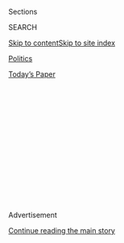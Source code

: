 <div id="app">

<div>

<div>

<div>

<div class="NYTAppHideMasthead css-1q2w90k e1suatyy0">

<div class="section css-ui9rw0 e1suatyy2">

<div class="css-eph4ug er09x8g0">

<div class="css-6n7j50">

</div>

<span class="css-1dv1kvn">Sections</span>

<div class="css-10488qs">

<span class="css-1dv1kvn">SEARCH</span>

</div>

[Skip to content](#site-content)[Skip to site
index](#site-index)

</div>

<div id="masthead-section-label" class="css-1wr3we4 eaxe0e00">

[Politics](https://www.nytimes3xbfgragh.onion/section/politics)

</div>

<div class="css-10698na e1huz5gh0">

</div>

</div>

<div id="masthead-bar-one" class="section hasLinks css-15hmgas e1csuq9d3">

<div class="css-uqyvli e1csuq9d0">

</div>

<div class="css-1uqjmks e1csuq9d1">

</div>

<div class="css-9e9ivx">

[](https://myaccount.nytimes3xbfgragh.onion/auth/login?response_type=cookie&client_id=vi)

</div>

<div class="css-1bvtpon e1csuq9d2">

[Today’s
Paper](https://www.nytimes3xbfgragh.onion/section/todayspaper)

</div>

</div>

</div>

</div>

<div data-aria-hidden="false">

<div id="site-content" data-role="main">

<div>

<div class="css-1aor85t" style="opacity:0.000000001;z-index:-1;visibility:hidden">

<div class="css-1hqnpie">

<div class="css-epjblv">

<span class="css-17xtcya">[Politics](/section/politics)</span><span class="css-x15j1o">|</span><span class="css-fwqvlz">A
Liberal Town Built Around Confederate Generals Rethinks Its
Identity</span>

</div>

<div class="css-k008qs">

<div class="css-1iwv8en">

<span class="css-18z7m18"></span>

<div>

</div>

</div>

<span class="css-1n6z4y">https://nyti.ms/3g4WXlX</span>

<div class="css-1705lsu">

<div class="css-4xjgmj">

<div class="css-4skfbu" data-role="toolbar" data-aria-label="Social Media Share buttons, Save button, and Comments Panel with current comment count" data-testid="share-tools">

  - 
  - 
  - 
  - 
    
    <div class="css-6n7j50">
    
    </div>

  - 

</div>

</div>

</div>

</div>

</div>

</div>

<div id="NYT_TOP_BANNER_REGION" class="css-13pd83m">

</div>

<div id="top-wrapper" class="css-1sy8kpn">

<div id="top-slug" class="css-l9onyx">

Advertisement

</div>

[Continue reading the main
story](#after-top)

<div class="ad top-wrapper" style="text-align:center;height:100%;display:block;min-height:250px">

<div id="top" class="place-ad" data-position="top" data-size-key="top">

</div>

</div>

<div id="after-top">

</div>

</div>

<div>

<div id="sponsor-wrapper" class="css-1hyfx7x">

<div id="sponsor-slug" class="css-19vbshk">

Supported by

</div>

[Continue reading the main
story](#after-sponsor)

<div id="sponsor" class="ad sponsor-wrapper" style="text-align:center;height:100%;display:block">

</div>

<div id="after-sponsor">

</div>

</div>

<div class="css-186x18t">

</div>

<div class="css-1vkm6nb ehdk2mb0">

# A Liberal Town Built Around Confederate Generals Rethinks Its Identity

</div>

In Lexington, Va., where Robert E. Lee and Stonewall Jackson are buried,
people are reassessing the town’s ties to a legacy that symbolizes
slavery and oppression.

<div class="css-79elbk" data-testid="photoviewer-wrapper">

<div class="css-z3e15g" data-testid="photoviewer-wrapper-hidden">

</div>

<div class="css-1a48zt4 ehw59r15" data-testid="photoviewer-children">

![<span class="css-16f3y1r e13ogyst0" data-aria-hidden="true">The statue
of Stonewall Jackson stands in front of the Virginia Military Institute
in Lexington,
Va.</span><span class="css-cnj6d5 e1z0qqy90" itemprop="copyrightHolder"><span class="css-1ly73wi e1tej78p0">Credit...</span><span><span>Eze
Amos for The New York
Times</span></span></span>](https://static01.graylady3jvrrxbe.onion/images/2020/07/25/us/politics/00lexington-1/00lexington-1-articleLarge-v2.jpg?quality=75&auto=webp&disable=upscale)

</div>

</div>

<div class="css-18e8msd">

<div class="css-vp77d3 epjyd6m0">

<div class="css-hus3qt ey68jwv0" data-aria-hidden="true">

[![Reid J.
Epstein](https://static01.graylady3jvrrxbe.onion/images/2019/06/25/reader-center/author-reid-epstein/9e877853d8234217b58e5762253aa771-thumbLarge.png
"Reid J. Epstein")](https://www.nytimes3xbfgragh.onion/by/reid-j-epstein)

</div>

<div class="css-1baulvz">

By [<span class="css-1baulvz last-byline" itemprop="name">Reid J.
Epstein</span>](https://www.nytimes3xbfgragh.onion/by/reid-j-epstein)

</div>

</div>

  - 
    
    <div class="css-ld3wwf e16638kd2">
    
    July 26,
    2020
    
    </div>

  - 
    
    <div class="css-4xjgmj">
    
    <div class="css-d8bdto" data-role="toolbar" data-aria-label="Social Media Share buttons, Save button, and Comments Panel with current comment count" data-testid="share-tools">
    
      - 
      - 
      - 
      - 
        
        <div class="css-6n7j50">
        
        </div>
    
      - 
    
    </div>
    
    </div>

</div>

</div>

<div class="section meteredContent css-1r7ky0e" name="articleBody" itemprop="articleBody">

<div class="css-1fanzo5 StoryBodyCompanionColumn">

<div class="css-53u6y8">

LEXINGTON, Va. — It’s a short drive in Lexington from a home on
Confederate Circle past the [Stonewall Jackson Memorial
Cemetery](https://lexingtonvirginia.com/directory/attractions/stonewall-jackson-memorial-cemetery)
and over to the [Robert E. Lee Hotel](https://roberteleehotel.com/),
where locals like to stop for a drink.

There may be tourists there looking for directions to the [Lee
Chapel](https://my.wlu.edu/lee-chapel-and-museum), or one of the two
Stonewall Jackson statues in town. They might see a Washington and Lee
University student paddling a canoe down the Maury River, named for the
Confederate oceanographer Matthew Fontaine Maury.

If medical treatment is needed, residents can head to the Stonewall
Jackson Hospital. For groceries, there’s a Food Lion at Stonewall
Square, which isn’t far from Rebel Ridge Road, just up the way from
Stonewall Street and Jackson Avenue.

</div>

</div>

<div class="css-1fanzo5 StoryBodyCompanionColumn">

<div class="css-53u6y8">

For 150 years Lexington, a picturesque city nestled in Virginia’s Blue
Ridge Mountains, has been known to the outside world as the final
resting place of Lee, the Confederacy’s commanding general during the
Civil War, and Jackson, whom Lee referred to as his “right arm.” They
form the basis of a daily existence here that has long been tethered to
the iconography of the Civil War and its two most famous Confederate
generals, whose legacy has seeped into the town’s culture like the July
humidity.

</div>

</div>

<div class="css-79elbk" data-testid="photoviewer-wrapper">

<div class="css-z3e15g" data-testid="photoviewer-wrapper-hidden">

</div>

<div class="css-1a48zt4 ehw59r15" data-testid="photoviewer-children">

![<span class="css-16f3y1r e13ogyst0" data-aria-hidden="true">Lexington
residents talk with Mayor Frank Friedman in front of The Robert E Lee
Hotel.</span><span class="css-cnj6d5 e1z0qqy90" itemprop="copyrightHolder"><span class="css-1ly73wi e1tej78p0">Credit...</span><span>Eze
Amos for The New York
Times</span></span>](https://static01.graylady3jvrrxbe.onion/images/2020/07/25/us/politics/00lexington-2/merlin_174933948_65318f03-7150-4934-a9ab-6e739372445f-articleLarge.jpg?quality=75&auto=webp&disable=upscale)

</div>

</div>

<div class="css-1fanzo5 StoryBodyCompanionColumn">

<div class="css-53u6y8">

But Lexington is no longer a bastion of conservatism. It is a liberal
college town of about 7,000 people that voted [60 percent for Hillary
Clinton four years
ago](https://www.nytimes3xbfgragh.onion/elections/2016/results/virginia),
and in 2018 gave [70 percent of its vote to the Democratic Senate
candidate](https://www.nytimes3xbfgragh.onion/elections/results/virginia-senate),
Tim Kaine. Black Lives Matter signs dot the windows of downtown stores,
and residents haven’t backed a Republican for president since Ronald
Reagan.

These dueling sensibilities place Lexington at particularly delicate
intersection of the [national debate over Confederate monuments and
emblems](https://www.nytimes3xbfgragh.onion/2020/06/24/us/confederate-statues-photos.html).
As Americans protesting racial injustice have torn down statues and
memorials to Confederates, the town finds itself reassessing its
identity, divided between the growing imperative to eradicate symbols of
slavery and decades of cultural and economic ties to the Confederates
who fought to preserve it.

“When you’re surrounded by all of the symbols, it just is a way of
life,” said Marylin Alexander, 67, the lone Black member of the City
Council. “It was not until recently that there was a realization for me
that there was such an outcry from the community, that felt these
symbols and signs needed to come down or be changed.”

City Council meetings in July have been almost entirely devoted to the
question of the city-owned cemetery named for Jackson; [one session
lasted five hours](https://www.youtube.com/watch?v=Ip6tg5VIbCE), ending
with a unanimous after-midnight vote to remove signs bearing Jackson’s
name. A second meeting began with pleas from residents to put the signs
back up. The council plans a session on Friday to discuss new names,
with a vote possible in September.

</div>

</div>

<div class="css-79elbk" data-testid="photoviewer-wrapper">

<div class="css-z3e15g" data-testid="photoviewer-wrapper-hidden">

</div>

<div class="css-1a48zt4 ehw59r15" data-testid="photoviewer-children">

<div class="css-1xdhyk6 erfvjey0">

<span class="css-1ly73wi e1tej78p0">Image</span>

<div class="css-zjzyr8">

<div data-testid="lazyimage-container" style="height:580px">

</div>

</div>

</div>

<span class="css-16f3y1r e13ogyst0" data-aria-hidden="true">Lexington
Mayor Frank Friedman stands on Main Street in downtown
Lexington.</span><span class="css-cnj6d5 e1z0qqy90" itemprop="copyrightHolder"><span class="css-1ly73wi e1tej78p0">Credit...</span><span>Eze
Amos for The New York Times</span></span>

</div>

</div>

<div class="css-1fanzo5 StoryBodyCompanionColumn">

<div class="css-53u6y8">

“I long for the days of people complaining about potholes and not
heritage,” said Lexington’s mayor, Frank Friedman.

Ms. Alexander said it had never occurred to her to propose taking
Jackson’s name off the cemetery, believing that it would have no support
from white Lexingtonians. “Most of my life I have come to realize that
these are things that have just been, this is the way it is and this is
the way it’s always going to be,” she said.

For decades, the names of Lexington’s Confederate forebears have mostly
gone unchallenged. A 2011 City Council vote to forbid flying the
Confederate flag on municipal flagpoles drew a lawsuit, [eventually
dismissed by a federal appeals
court](https://casetext.com/case/sons-of-confederate-veterans-v-city-of-lexington-2),
from the local chapter of the Sons of Confederate Veterans; until this
spring no one had proposed removing Jackson’s name from the cemetery,
where a towering statue of the general rises above his family plot.

At Washington and Lee, students’ degrees still come [with portraits of
its two
namesake](https://www.law.com/2019/11/20/robert-e-lee-on-your-diploma-some-law-students-say-no-thanks/?slreturn=20200625074259)s,
and at the Virginia Military Institute, where Jackson taught before the
war, first-year students are required to [re-enact the 1864 Battle of
New
Market](https://www.vmi.edu/archives/civil-war-and-new-market/battle-of-new-market/new-market-ceremony-history/)
as Confederate
soldiers.

</div>

</div>

<div class="css-79elbk" data-testid="photoviewer-wrapper">

<div class="css-z3e15g" data-testid="photoviewer-wrapper-hidden">

</div>

<div class="css-1a48zt4 ehw59r15" data-testid="photoviewer-children">

<div class="css-1xdhyk6 erfvjey0">

<span class="css-1ly73wi e1tej78p0">Image</span>

<div class="css-zjzyr8">

<div data-testid="lazyimage-container" style="height:257.77777777777777px">

</div>

</div>

</div>

<span class="css-16f3y1r e13ogyst0" data-aria-hidden="true">The
Colonnade at the Washington and Lee University campus. This month, 79
percent of the faculty voted to strip Lee’s name from the
school.</span><span class="css-cnj6d5 e1z0qqy90" itemprop="copyrightHolder"><span class="css-1ly73wi e1tej78p0">Credit...</span><span>Eze
Amos for The New York Times</span></span>

</div>

</div>

<div class="css-1fanzo5 StoryBodyCompanionColumn">

<div class="css-53u6y8">

Still, attitudes have started to change in recent years. [Grace
Episcopal Church downtown dropped Robert E. Lee from its name
in 2017](http://www.graceepiscopallexington.org/about-us/), and last
year the local Boy Scout council [changed its name from the Stonewall
Jackson Area Council to the Virginia Headwaters
Council](https://www.whsv.com/content/news/Local-scouting-council-changes-name-from-Stonewall-Jackson-Area-Council-to-Virginia-Headwaters-Council-565449041.html).

</div>

</div>

<div class="css-1fanzo5 StoryBodyCompanionColumn">

<div class="css-53u6y8">

Bigger changes are now afoot in town, which has a Black population of
just under 9 percent. Carilion, the Roanoke, Va.-based health care
conglomerate that owns the Stonewall Jackson Hospital, said Thursday
that [it would change the name to Rockbridge Community
Hospital](https://www.wsls.com/news/local/2020/07/24/carilion-to-rename-lexingtons-stonewall-jackson-hospital/).
Francesco Benincasa, whose family owns the Robert E. Lee Hotel, said
Friday that it would be renamed “The Gin” starting next month.

“It’s a little hard to brand hospitality after generals,” Mr. Benincasa
said in an interview.

Adama Kamara grew up in Lexington, attending preschool in a church named
for Stonewall Jackson. [A 2020 graduate of Emory
University](https://news.emory.edu/stories/2020/05/er_commencement_award_orator_kamara/campus.html),
in Atlanta, she had never protested the city’s Confederate memorials,
but when the City Council met on July 2 to debate the cemetery’s name
she called in via video conference.

“It’s not just the history that’s shameful, it’s the way the people are
so committed to preserving it in this town,” she told city officials.
“This preservation has caused me deep pain.”

</div>

</div>

<div class="css-79elbk" data-testid="photoviewer-wrapper">

<div class="css-z3e15g" data-testid="photoviewer-wrapper-hidden">

</div>

<div class="css-1a48zt4 ehw59r15" data-testid="photoviewer-children">

<div class="css-1xdhyk6 erfvjey0">

<span class="css-1ly73wi e1tej78p0">Image</span>

<div class="css-zjzyr8">

<div data-testid="lazyimage-container" style="height:580px">

</div>

</div>

</div>

<span class="css-16f3y1r e13ogyst0" data-aria-hidden="true">Adama Kamara
outside her home in
Lexington. </span><span class="css-cnj6d5 e1z0qqy90" itemprop="copyrightHolder"><span class="css-1ly73wi e1tej78p0">Credit...</span><span>Eze
Amos for The New York Times</span></span>

</div>

</div>

<div class="css-1fanzo5 StoryBodyCompanionColumn">

<div class="css-53u6y8">

Almost instantly, Ms. Kamara, 22, began receiving supportive text
messages and emails from former classmates, teachers and longtime
friends in town, people with whom she’d never before discussed the
city’s Confederate forefathers. She and other young people, Lexington
natives who’d gone away to college but returned during the coronavirus
pandemic, began organizing to protest the city’s street names, statues
and the local public school curriculum, which they said focused too much
on lionizing local Confederate history at the expense of America’s Black
experience.

“I don’t think we have ever been given the space to say we as Black
people feel very uncomfortable about this,” Ms. Kamara said. “We have
been silently thinking these things and silently compartmentalized this,
but until we started hearing each other we had no idea that we all felt
this way.”

It did not take long for resistance to removing Jackson’s name from the
cemetery to grow.

Representative Ben Cline, a Republican who represents Lexington in
Congress, [wrote on
Facebook](https://www.facebookcorewwwi.onion/48631937877/posts/10158889404357878/?d=n):
“I suppose they’ll rename it something like ‘Lexington Cemetery: Now
with Surprise Inside\!’ Or if they want to be more accurate, something
like ‘Future Democrat Voter Quarry.’” His office did not respond to
phone calls, emails or text messages seeking an interview.

</div>

</div>

<div class="css-1fanzo5 StoryBodyCompanionColumn">

<div class="css-53u6y8">

Heather Hopkins Barone, a local marketer, wrote to the City Council that
she had more than 2,000 names on a petition opposing the change.

“You cannot erase history because a few people are offended,” she wrote
in the letter that she also shared [on a Facebook
page](https://www.facebookcorewwwi.onion/historicdowntownlexingtonvirginia/posts/1897047810425491)devoted
to local affairs. “The affect that it will also have on the tourism
industry and the Alumni will destroy this town.”

Tourism is the biggest component of the city’s revenues after property
taxes, and the biggest economic drivers are the two universities, which
are inextricably linked to Lee and
Jackson.

</div>

</div>

<div class="css-79elbk" data-testid="photoviewer-wrapper">

<div class="css-z3e15g" data-testid="photoviewer-wrapper-hidden">

</div>

<div class="css-1a48zt4 ehw59r15" data-testid="photoviewer-children">

<div class="css-1xdhyk6 erfvjey0">

<span class="css-1ly73wi e1tej78p0">Image</span>

<div class="css-zjzyr8">

<div data-testid="lazyimage-container" style="height:257.77777777777777px">

</div>

</div>

</div>

<span class="css-16f3y1r e13ogyst0" data-aria-hidden="true">Ellen
Darlene Bane’s house, adorned with three flags, including the
Confederate battle flag, sits across the street from a predominantly
Black
church.</span><span class="css-cnj6d5 e1z0qqy90" itemprop="copyrightHolder"><span class="css-1ly73wi e1tej78p0">Credit...</span><span>Eze
Amos for The New York Times</span></span>

</div>

</div>

<div class="css-1fanzo5 StoryBodyCompanionColumn">

<div class="css-53u6y8">

In a house two blocks from a downtown shopping strip that includes the
Red Hen — [a restaurant briefly
famous](https://www.nytimes3xbfgragh.onion/2018/06/23/us/politics/sarah-huckabee-sanders-restaurant.html)
for refusing to serve then-White House press secretary Sarah Huckabee
Sanders in 2018 — Ellen Darlene Bane, 64, flies three flags: The
Confederate battle flag, a flag that combines the Confederate emblem
with the Virginia state seal and the yellow Gadsden flag that’s become
associated with the Tea Party.

Ms. Bane, who lives across the street from a Black church, the Gospel
Way Church of God in Christ, said she began flying the flags six years
ago and has never received a complaint. She called the movement to
remove Lee and Jackson’s names “crap” and predicted escalating racial
tensions in Lexington.

“Everybody’s getting racist,” she said. “It’s going to be the Blacks
against the whites.”

Lexington’s universities are facing their own reckoning. At Washington
and Lee, [79 percent of the faculty voted on
July 6](https://www.washingtonpost.com/education/2020/07/06/faculty-resoundingly-votes-change-name-washington-lee/)
to strip Lee’s name from the school, prompting the board of trustees to
announce “[a thoughtful and deliberative
process](https://www.wlu.edu/the-w-l-story/leadership/board-of-trustees/messages-from-the-board/)”
to examine Lee’s legacy.

</div>

</div>

<div class="css-1fanzo5 StoryBodyCompanionColumn">

<div class="css-53u6y8">

</div>

</div>

<div class="css-79elbk" data-testid="photoviewer-wrapper">

<div class="css-z3e15g" data-testid="photoviewer-wrapper-hidden">

</div>

<div class="css-1a48zt4 ehw59r15" data-testid="photoviewer-children">

<div class="css-1xdhyk6 erfvjey0">

<span class="css-1ly73wi e1tej78p0">Image</span>

<div class="css-zjzyr8">

<div data-testid="lazyimage-container" style="height:580px">

</div>

</div>

</div>

<span class="css-16f3y1r e13ogyst0" data-aria-hidden="true">Lucas Morel,
chairman of the politics department at the Washington and Lee
University, in front of his house in Staunton,
Va.</span><span class="css-cnj6d5 e1z0qqy90" itemprop="copyrightHolder"><span class="css-1ly73wi e1tej78p0">Credit...</span><span>Eze
Amos for The New York Times</span></span>

</div>

</div>

<div class="css-1fanzo5 StoryBodyCompanionColumn">

<div class="css-53u6y8">

One of the leading proponents of keeping the Lee name is Lucas E. Morel,
[an Abraham Lincoln
scholar](https://my.wlu.edu/directory/profile?ID=x1338) who is chairman
of the politics department. He argued that the name honors Lee’s
contributions to the school — [he led its revival after the
war](https://www.wlu.edu/the-w-l-story/university-history/) — without
making a judgment about his leadership of the Confederate army.

“We can separate Lee’s generalship of the Confederacy and his symbolism
as patron saint of the Lost Cause from his laudable contribution to the
university,” Professor Morel said. “To remove Lee’s name is to say,
‘Thank you for the gift of saving this college, but we don’t
appreciate that contribution to such an extent that we think we should
continue to honor you.’’’

At the Virginia Military Institute, until 2015 all first-year students
were required to salute the statue of Jackson when passing it. A public
university, the school has retained its conservative politics, well
after the [Supreme Court ordered it to admit women
in 1996](https://www.nytimes3xbfgragh.onion/1996/09/22/us/defiant-vmi-to-admit-women-but-will-not-ease-rules-for-them.html).

But Virginia’s state politics, which govern the school, have changed.
[Democrats control the state
legislature](https://www.nytimes3xbfgragh.onion/2019/11/05/us/politics/virginia-elections.html).
Gov. Ralph Northam, a 1981 V.M.I. graduate who [is working to take down
state-owned Confederate
monuments](https://www.nytimes3xbfgragh.onion/2020/06/03/us/robert-e-lee-statue-richmond.html),
“has confidence that V.M.I.’s Board of Visitors will do the right
thing,” said his spokesman, Grant Neely.

Jennifer Carroll Foy, a member of the Virginia House of Delegates who in
2003 was among the first group of Black women to graduate from V.M.I.,
said the Jackson statue should be
moved<span class="css-8l6xbc evw5hdy0"> </span>to a museum.

“We can’t say in Virginia that we’re open for business but we’re closed
to diversity and inclusion,” said Ms. Foy, who is now running for
governor. “No child looks at a Confederate monument and feels
inspired.”

</div>

</div>

<div class="css-79elbk" data-testid="photoviewer-wrapper">

<div class="css-z3e15g" data-testid="photoviewer-wrapper-hidden">

</div>

<div class="css-1a48zt4 ehw59r15" data-testid="photoviewer-children">

<div class="css-1xdhyk6 erfvjey0">

<span class="css-1ly73wi e1tej78p0">Image</span>

<div class="css-zjzyr8">

<div data-testid="lazyimage-container" style="height:257.77777777777777px">

</div>

</div>

</div>

<span class="css-16f3y1r e13ogyst0" data-aria-hidden="true">A Statue of
Stonewall Jackson above his family crypt at the Stonewall Jackson
Memorial
Cemetery.</span><span class="css-cnj6d5 e1z0qqy90" itemprop="copyrightHolder"><span class="css-1ly73wi e1tej78p0">Credit...</span><span>Eze
Amos for The New York Times</span></span>

</div>

</div>

<div class="css-1fanzo5 StoryBodyCompanionColumn">

<div class="css-53u6y8">

David Sigler, a City Council member who graduated from Washington and
Lee and works as the financial aid director at V.M.I., said renaming the
Stonewall Jackson Cemetery ought to be the first move to pivot the
town’s identity away from its Confederate past.

“Our small business owners, they have products to sell, meals to
prepare, they want their tables filled in their restaurants,” he said.
“I will feel bad if they lose one customer because we renamed the
cemetery. But I think we might gain two customers for every one we might
lose in the long run if we’re not so one-dimensional.”

</div>

</div>

<div>

</div>

</div>

<div>

</div>

<div>

</div>

<div>

</div>

<div>

<div id="bottom-wrapper" class="css-1ede5it">

<div id="bottom-slug" class="css-l9onyx">

Advertisement

</div>

[Continue reading the main
story](#after-bottom)

<div id="bottom" class="ad bottom-wrapper" style="text-align:center;height:100%;display:block;min-height:90px">

</div>

<div id="after-bottom">

</div>

</div>

</div>

</div>

</div>

## Site Index

<div>

</div>

## Site Information Navigation

  - [© <span>2020</span> <span>The New York Times
    Company</span>](https://help.nytimes3xbfgragh.onion/hc/en-us/articles/115014792127-Copyright-notice)

<!-- end list -->

  - [NYTCo](https://www.nytco.com/)
  - [Contact
    Us](https://help.nytimes3xbfgragh.onion/hc/en-us/articles/115015385887-Contact-Us)
  - [Work with us](https://www.nytco.com/careers/)
  - [Advertise](https://nytmediakit.com/)
  - [T Brand Studio](http://www.tbrandstudio.com/)
  - [Your Ad
    Choices](https://www.nytimes3xbfgragh.onion/privacy/cookie-policy#how-do-i-manage-trackers)
  - [Privacy](https://www.nytimes3xbfgragh.onion/privacy)
  - [Terms of
    Service](https://help.nytimes3xbfgragh.onion/hc/en-us/articles/115014893428-Terms-of-service)
  - [Terms of
    Sale](https://help.nytimes3xbfgragh.onion/hc/en-us/articles/115014893968-Terms-of-sale)
  - [Site
    Map](https://spiderbites.nytimes3xbfgragh.onion)
  - [Help](https://help.nytimes3xbfgragh.onion/hc/en-us)
  - [Subscriptions](https://www.nytimes3xbfgragh.onion/subscription?campaignId=37WXW)

</div>

</div>

</div>

</div>
